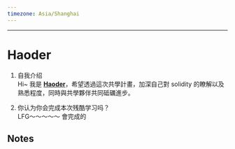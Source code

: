```yaml
---
timezone: Asia/Shanghai
---
```


---

# Haoder

1. 自我介绍  
Hi~ 我是 [**Haoder**](<https://github.com/hau823823>)，希望透過這次共學計畫，加深自己對 solidity 的瞭解以及熟悉程度，同時與共學夥伴共同砥礪進步。


2. 你认为你会完成本次残酷学习吗？  
LFG～～～～～ 會完成的
   
## Notes

<!-- Content_START -->

### 

<!-- Content_END -->
